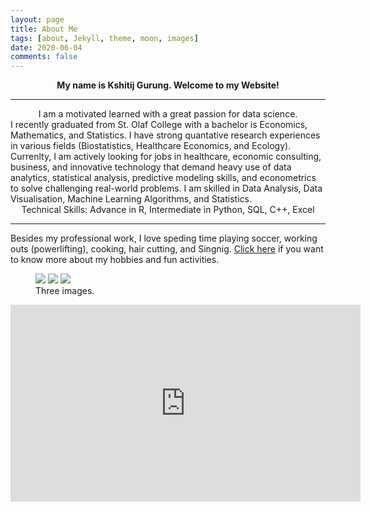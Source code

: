 ```yaml
---
layout: page
title: About Me
tags: [about, Jekyll, theme, moon, images]
date: 2020-06-04
comments: false
---
```

<strong> <center> My name is Kshitij Gurung. Welcome to my Website!</center></strong> 
<hr />
<center> I am a motivated learned with a great passion for data science. </center>
I recently graduated from St. Olaf College with a bachelor is Economics, Mathematics, and Statistics. I have strong quantative research experiences in various fields (Biostatistics, Healthcare Economics, and Ecology). Currenlty, I am actively looking for jobs in healthcare, economic consulting, business, and innovative technology that demand heavy use of data analytics, statistical analysis, predictive modeling skills, and econometrics to solve challenging real-world problems. I am skilled in Data Analysis, Data Visualisation, Machine Learning Algorithms, and Statistics.

<center> Technical Skills: Advance in R, Intermediate in Python, SQL, C++, Excel </center>

<hr />

 Besides my professional work, I love speding time playing soccer, working outs (powerlifting), cooking, hair cutting, and Singnig. [Click here](https://gurungkshitij.github.io/projects/) if you want to know more about my hobbies and fun activities.
 


<figure class="third">
	<img src="https://scontent-msp1-1.xx.fbcdn.net/v/t1.0-9/67358610_2375145822523140_6364679969716568064_o.jpg?_nc_cat=109&_nc_sid=8024bb&_nc_ohc=LuL309xI0WAAX_v3sqO&_nc_ht=scontent-msp1-1.xx&oh=e3e1704a9a90c7751d852f81cbf0af8f&oe=5F08BFDE">
	<img src="https://scontent-msp1-1.xx.fbcdn.net/v/t1.0-9/55897275_2159297267441331_967121154957377536_o.jpg?_nc_cat=104&_nc_sid=8024bb&_nc_ohc=TzS2HpmsO5QAX_vrCP1&_nc_ht=scontent-msp1-1.xx&oh=41e0c9d6982ede256a5ab7db79e39615&oe=5F08168E">
	<img src="https://scontent-msp1-1.xx.fbcdn.net/v/t1.0-9/13507135_1087019981335737_4598956458583175717_n.jpg?_nc_cat=100&_nc_sid=110474&_nc_ohc=XnJ0L6C0lLQAX-NO-2R&_nc_ht=scontent-msp1-1.xx&oh=4d10c174d906d485af6720bdfaee08e6&oe=5F08C6DB">
	<figcaption>Three images.</figcaption>
</figure>


<iframe width="560" height="315" src="https://www.youtube.com/embed/Sublqdi5XlU" frameborder="0" allow="accelerometer; autoplay; encrypted-media; gyroscope; picture-in-picture" allowfullscreen></iframe>
